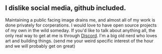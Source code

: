 ## I dislike social media, github included.
Maintaining a public facing image drains me, and almost all of my work is done privately for corperations. I would love to have open source projects of my own in the wild someday. 
If you'd like to talk about anything all, the only real way to get at me is through [Discord](https://discord.com/users/230440842521870336). I'm a big old nerd who loves art and building things. (send me your weird specific interest of the hour and we will probably get on great)
